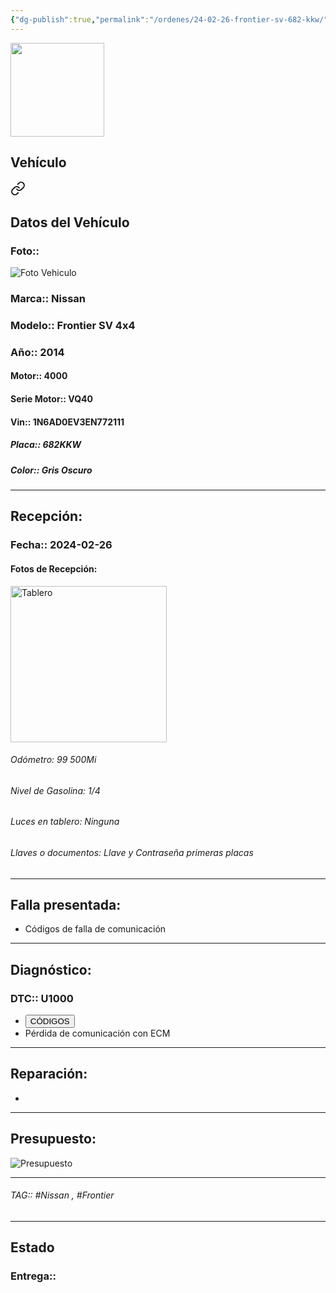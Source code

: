 ```yaml
---
{"dg-publish":true,"permalink":"/ordenes/24-02-26-frontier-sv-682-kkw/"}
---
```


<img src="https://lh3.googleusercontent.com/d/137fl3TIZ0-PU8b-Pt0bsjclwHub_u78G" width="150">

## Vehículo

<div class="transclusion internal-embed is-loaded"><a class="markdown-embed-link" href="/vehiculos/nissan/frontier-682-kkw/#datos-del-vehiculo" aria-label="Open link"><svg xmlns="http://www.w3.org/2000/svg" width="24" height="24" viewBox="0 0 24 24" fill="none" stroke="currentColor" stroke-width="2" stroke-linecap="round" stroke-linejoin="round" class="svg-icon lucide-link"><path d="M10 13a5 5 0 0 0 7.54.54l3-3a5 5 0 0 0-7.07-7.07l-1.72 1.71"></path><path d="M14 11a5 5 0 0 0-7.54-.54l-3 3a5 5 0 0 0 7.07 7.07l1.71-1.71"></path></svg></a><div class="markdown-embed">



## Datos del Vehículo 
### Foto:: 
<img src="https://lh3.googleusercontent.com/d/18t9KGsSyow-KNJV5kkOLTHYpW4Cfeb9U" Alt="Foto Vehiculo">

### Marca:: Nissan 
### Modelo:: Frontier SV 4x4
### Año:: 2014
#### Motor:: 4000
#### Serie Motor:: VQ40
#### Vin:: 1N6AD0EV3EN772111
##### Placa:: 682KKW
##### Color:: Gris Oscuro
---


</div></div>


## Recepción:
### Fecha:: 2024-02-26
#### Fotos de Recepción: 
<img src="https://lh3.googleusercontent.com/d/18udfD5URiF470KFtkqIltQ-2NZXVtnjh" width="250" Alt="Tablero">

###### Odómetro: 99 500Mi
###### Nivel de Gasolina: 1/4
###### Luces en tablero: Ninguna
###### Llaves o documentos: Llave y Contraseña primeras placas 

---

## Falla presentada:
- Códigos de falla de comunicación 


---

## Diagnóstico:
### DTC:: U1000

- <a href="https://usait.x431.com/Home/Report/reportDetail/diagnose_record_id/92f8735fgeKw8c8cDhAETdLrDh/report_type/D/l/es/timezone/-6"><button class="btn success">CÓDIGOS</button></a>
- Pérdida de comunicación con ECM

---
## Reparación:
- 

---

## Presupuesto:

<img src="https://lh3.googleusercontent.com/d/" Alt="Presupuesto">

---

###### TAG:: #Nissan , #Frontier 

---

## Estado

### Entrega:: 


